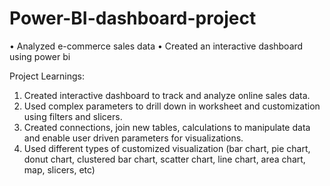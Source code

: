 # Power-BI-dashboard-project
•	Analyzed e-commerce sales data 
•	Created an interactive dashboard using power bi 

Project Learnings:
  1. Created interactive dashboard to track and analyze online sales data.
  2. Used complex parameters to drill down in worksheet and customization using filters and slicers.
  3. Created connections, join new tables, calculations to manipulate data and enable user driven parameters for visualizations.
  4. Used different types of customized visualization (bar chart, pie chart, donut chart, clustered bar chart, scatter chart, line chart, area chart, map, slicers, etc)
